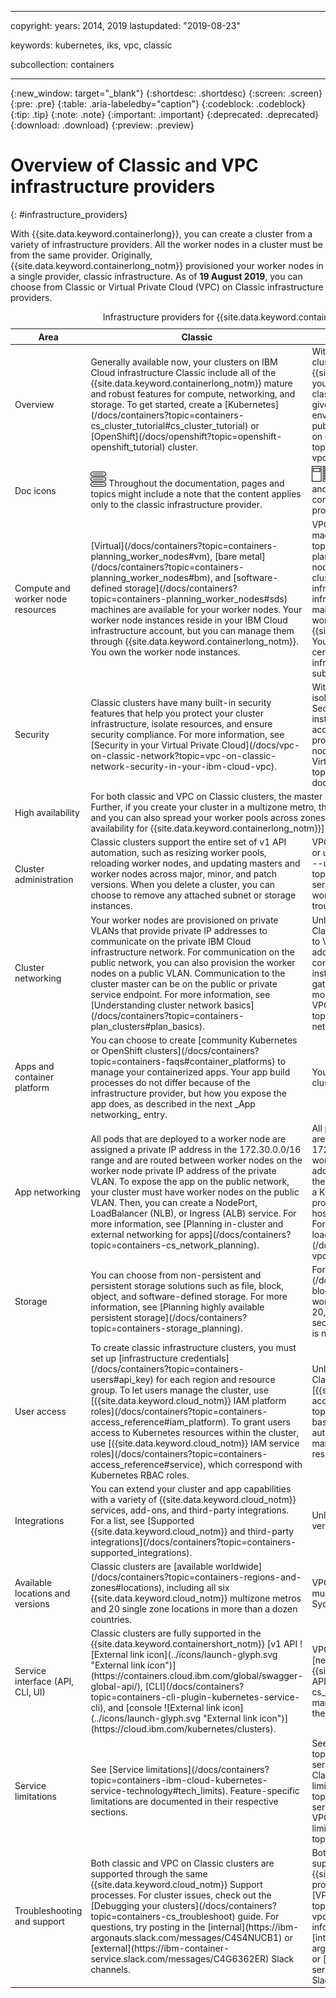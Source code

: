 
---

copyright:
  years: 2014, 2019
lastupdated: "2019-08-23"

keywords: kubernetes, iks, vpc, classic

subcollection: containers

---

{:new_window: target="_blank"}
{:shortdesc: .shortdesc}
{:screen: .screen}
{:pre: .pre}
{:table: .aria-labeledby="caption"}
{:codeblock: .codeblock}
{:tip: .tip}
{:note: .note}
{:important: .important}
{:deprecated: .deprecated}
{:download: .download}
{:preview: .preview}

# Overview of Classic and VPC infrastructure providers
{: #infrastructure_providers}

With {{site.data.keyword.containerlong}}, you can create a cluster from a variety of infrastructure providers. All the worker nodes in a cluster must be from the same provider. Originally, {{site.data.keyword.containerlong_notm}} provisioned your worker nodes in a single provider, classic infrastructure. As of **19 August 2019**, you can choose from Classic or Virtual Private Cloud (VPC) on Classic infrastructure providers.

<table summary="The rows are read from left to right, with the area of comparison in column one, classic infrastructure provider in column two, and VPC on Classic infrastructure provider in column three.">
<caption>Infrastructure providers for {{site.data.keyword.containerlong_notm}} clusters</caption>
<col width="20%">
<col width="40%">
<col width="40%">
 <thead>
 <th>Area</th>
 <th>Classic</th>
 <th>VPC on Classic</th>
 </thead>
 <tbody>
 <tr>
   <td>Overview</td>
   <td>Generally available now, your clusters on IBM Cloud infrastructure Classic include all of the {{site.data.keyword.containerlong_notm}} mature and robust features for compute, networking, and storage. To get started, create a [Kubernetes](/docs/containers?topic=containers-cs_cluster_tutorial#cs_cluster_tutorial) or [OpenShift](/docs/openshift?topic=openshift-openshift_tutorial) cluster.</td>
   <td>With the VPC on Classic, you can create your cluster in the next generation of the {{site.data.keyword.cloud_notm}} platform, in your [Virtual Private Cloud](/docs/vpc-on-classic?topic=vpc-on-classic-about). VPC gives you the security of a private cloud environment with the dynamic scalability of a public cloud. To get started, try out the [VPC on Classic cluster tutorial](/docs/containers?topic=containers-vpc_ks_tutorial#vpc_ks_tutorial).</td>
 </tr>
 <tr>
  <td>Doc icons</td>
  <td><img src="images/icon-classic.png" alt="Classic infrastructure provider icon" width="25" style="width:25px; border-style: none"/> Throughout the documentation, pages and topics might include a note that the content applies only to the classic infrastructure provider.</td>
  <td><img src="images/icon-vpc.png" alt="VPC infrastructure provider icon" width="25" style="width:25px; border-style: none"/> Throughout the documentation, pages and topics might include a note that the content applies only to the VPC infrastructure provider.</td>
 </tr>
 <tr>
   <td>Compute and worker node resources</td>
   <td>[Virtual](/docs/containers?topic=containers-planning_worker_nodes#vm), [bare metal](/docs/containers?topic=containers-planning_worker_nodes#bm), and [software-defined storage](/docs/containers?topic=containers-planning_worker_nodes#sds) machines are available for your worker nodes. Your worker node instances reside in your IBM Cloud infrastructure account, but you can manage them through {{site.data.keyword.containerlong_notm}}. You own the worker node instances.</td>
   <td>VPC on Classic has a [select group of virtual machines only](/docs/containers?topic=containers-planning_worker_nodes#vm) for your worker nodes. Unlike classic clusters, your VPC cluster worker nodes do not appear in your infrastructure portal or a separate infrastructure bill. Instead, you manage all maintenance and billing activity for the worker nodes through {{site.data.keyword.containerlong_notm}}. Your worker node instances are connected to certain VPC instances that do reside in your infrastructure account, such as the VPC subnet or storage volumes.</td>
 </tr>
 <tr>
   <td>Security</td>
   <td>Classic clusters have many built-in security features that help you protect your cluster infrastructure, isolate resources, and ensure security compliance. For more information, see [Security in your Virtual Private Cloud](/docs/vpc-on-classic-network?topic=vpc-on-classic-network-security-in-your-ibm-cloud-vpc).</td>
   <td>With VPC on Classic, your cluster runs in an isolated environment in the public cloud. Security groups act as virtual firewalls for instance-level protection, and network access control lists protect the subnets that provide the floating IPs for your worker nodes. For more information, see [About Virtual Private Cloud](/docs/vpc-on-classic?topic=vpc-on-classic-about) in the VPC docs.</td>
 </tr>
 <tr>
   <td>High availability</td>
   <td colspan="2">For both classic and VPC on Classic clusters, the master includes three replicas for high availability. Further, if you create your cluster in a multizone metro, the master replicas are spread across zones and you can also spread your worker pools across zones. For more information, see [High availability for {{site.data.keyword.containerlong_notm}}](/docs/containers?topic=containers-ha).</td>
 </tr>
 <tr>
   <td>Cluster administration</td>
   <td>Classic clusters support the entire set of v1 API automation, such as resizing worker pools, reloading worker nodes, and updating masters and worker nodes across major, minor, and patch versions. When you delete a cluster, you can choose to remove any attached subnet or storage instances.</td>
   <td>VPC on Classic clusters cannot be reloaded or updated. Instead, use the [`worker-replace --update` operation](/docs/containers?topic=containers-cli-plugin-kubernetes-service-cli#cli_worker_replace) to replace worker nodes that are outdated or in a troubled state.</td>
 </tr>
 <tr>
   <td>Cluster networking</td>
   <td>Your worker nodes are provisioned on private VLANs that provide private IP addresses to communicate on the private IBM Cloud infrastructure network. For communication on the public network, you can also provision the worker nodes on a public VLAN. Communication to the cluster master can be on the public or private service endpoint. For more information, see [Understanding cluster network basics](/docs/containers?topic=containers-plan_clusters#plan_basics).</td>
   <td>Unlike classic infrastructure, your VPC on Classic cluster's worker nodes are attached to VPC subnets and assigned private IP addresses. The worker nodes are not connected to the public network, which instead is accessed through a public gateway, floating IP, or VPN gateway. For more information, see [About Networking for VPC](/docs/vpc-on-classic-network?topic=vpc-on-classic-network-about-networking-for-vpc).</td>
 </tr>
 <tr>
   <td>Apps and container platform</td>
  <td>You can choose to create [community Kubernetes or OpenShift clusters](/docs/containers?topic=containers-faqs#container_platforms) to manage your containerized apps. Your app build processes do not differ because of the infrastructure provider, but how you expose the app does, as described in the next _App networking_ entry.</td>
  <td>You can create only community Kubernetes clusters, not OpenShift clusters.</td>
   
   <td></td>
 </tr>
 <tr>
   <td>App networking</td>
   <td>All pods that are deployed to a worker node are assigned a private IP address in the 172.30.0.0/16 range and are routed between worker nodes on the worker node private IP address of the private VLAN. To expose the app on the public network, your cluster must have worker nodes on the public VLAN. Then, you can create a NodePort, LoadBalancer (NLB), or Ingress (ALB) service. For more information, see [Planning in-cluster and external networking for apps](/docs/containers?topic=containers-cs_network_planning).</td>
   <td>All pods that are deployed to a worker node are assigned a private IP address in the 172.30.0.0/16 range and are routed between worker nodes on the worker node private IP address of the private VPC subnet. To expose the app on the public network, you can create a Kubernetes `LoadBalancer` service, which provisions a VPC load balancer and public host name address for your worker nodes. For more information, see [Setting up a VPC load balancer to expose your app publicly](/docs/containers?topic=containers-vpc_ks_tutorial#vpc_ks_vpc_lb).</td>
 </tr>
 <tr>
   <td>Storage</td>
   <td>You can choose from non-persistent and persistent storage solutions such as file, block, object, and software-defined storage. For more information, see [Planning highly available persistent storage](/docs/containers?topic=containers-storage_planning).</td>
   <td>For persistent storage, use [block](/docs/containers?topic=containers-vpc-block). Only 5 volumes can be attached per worker node, with volume limits of 2TB and 20,000 IOPS. For non-persistent storage, secondary storage on the local worker node is not available.</td>
 </tr>
 <tr>
   <td>User access</td>
   <td>To create classic infrastructure clusters, you must set up [infrastructure credentials](/docs/containers?topic=containers-users#api_key) for each region and resource group. To let users manage the cluster, use [{{site.data.keyword.cloud_notm}} IAM platform roles](/docs/containers?topic=containers-access_reference#iam_platform). To grant users access to Kubernetes resources within the cluster, use [{{site.data.keyword.cloud_notm}} IAM service roles](/docs/containers?topic=containers-access_reference#service), which correspond with Kubernetes RBAC roles.</td>
   <td>Unlike for classic infrastructure, with VPC on Classic, you can use only [{{site.data.keyword.cloud_notm}} IAM access policies](/docs/vpc-on-classic?topic=vpc-on-classic-assigning-role-based-access-to-vpc-resources) to authorize users to create infrastructure, manage your cluster, and access Kubernetes resources.</td>
 </tr>
 <tr>
   <td>Integrations</td>
   <td>You can extend your cluster and app capabilities with a variety of {{site.data.keyword.cloud_notm}} services, add-ons, and third-party integrations. For a list, see [Supported {{site.data.keyword.cloud_notm}} and third-party integrations](/docs/containers?topic=containers-supported_integrations).</td>
   <td>Unless otherwise noted, integrations are not verified to run on VPC clusters.</td>
 </tr>
 <tr>
   <td>Available locations and versions</td>
   <td>Classic clusters are [available worldwide](/docs/containers?topic=containers-regions-and-zones#locations), including all six {{site.data.keyword.cloud_notm}} multizone metros and 20 single zone locations in more than a dozen countries.</td>
   <td>VPC clusters are available in the following multizone metros: Dallas, Frankfurt, London, Sydney, and Tokyo.</td>
 </tr>
 <tr>
   <td>Service interface (API, CLI, UI)</td>
   <td>Classic clusters are fully supported in the {{site.data.keyword.containershort_notm}} [v1 API ![External link icon](../icons/launch-glyph.svg "External link icon")](https://containers.cloud.ibm.com/global/swagger-global-api/), [CLI](/docs/containers?topic=containers-cli-plugin-kubernetes-service-cli), and [console ![External link icon](../icons/launch-glyph.svg "External link icon")](https://cloud.ibm.com/kubernetes/clusters).</td>
   <td>VPC on Classic clusters are supported by the [next version (`v2`) of the {{site.data.keyword.containerlong_notm}} API](/docs/containers?topic=containers-cs_api_install#about_api), and you can manage your VPC on Classic clusters through the same CLI and console as classic clusters.</td>
 </tr>
 <tr>
   <td>Service limitations</td>
   <td>See [Service limitations](/docs/containers?topic=containers-ibm-cloud-kubernetes-service-technology#tech_limits). Feature-specific limitations are documented in their respective sections.</td>
   <td>See [Service limitations](/docs/containers?topic=containers-ibm-cloud-kubernetes-service-technology#tech_limits). For VPC on Classic cluster limitations, see [VPC cluster limitations](/docs/containers?topic=containers-ibm-cloud-kubernetes-service-technology#vpc_ks_limits). For VPC-specific limitations, see [Known limitations](/docs/vpc-on-classic?topic=vpc-on-classic-known-limitations).</td>
 </tr>
 <tr>
   <td>Troubleshooting and support</td>
   <td>Both classic and VPC on Classic clusters are supported through the same {{site.data.keyword.cloud_notm}} Support processes. For cluster issues, check out the [Debugging your clusters](/docs/containers?topic=containers-cs_troubleshoot) guide. For questions, try posting in the [internal](https://ibm-argonauts.slack.com/messages/C4S4NUCB1) or [external](https://ibm-container-service.slack.com/messages/C4G6362ER) Slack channels.</td>
   <td>Both classic and VPC on Classic clusters are supported through the same {{site.data.keyword.cloud_notm}} Support processes. For cluster issues, check out the [VPC troubleshooting](/docs/containers?topic=containers-vpc_troubleshoot#vpc_troubleshoot) specific information. For questions, try posting in the [internal](https://ibm-argonauts.slack.com/messages/CJ58JHD9C) or [external](https://ibm-container-service.slack.com/messages/C4G6362ER) Slack channels.</td>
 </tr>
 </tbody>
</table>





